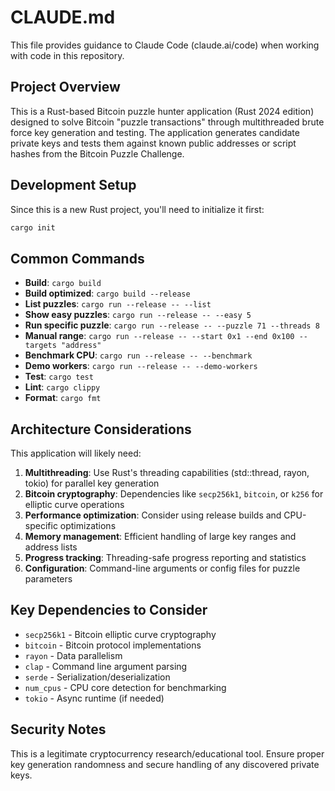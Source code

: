 # CLAUDE.md

This file provides guidance to Claude Code (claude.ai/code) when working with code in this repository.

## Project Overview

This is a Rust-based Bitcoin puzzle hunter application (Rust 2024 edition) designed to solve Bitcoin "puzzle transactions" through multithreaded brute force key generation and testing. The application generates candidate private keys and tests them against known public addresses or script hashes from the Bitcoin Puzzle Challenge.

## Development Setup

Since this is a new Rust project, you'll need to initialize it first:

```bash
cargo init
```

## Common Commands

- **Build**: `cargo build`
- **Build optimized**: `cargo build --release`
- **List puzzles**: `cargo run --release -- --list`
- **Show easy puzzles**: `cargo run --release -- --easy 5`
- **Run specific puzzle**: `cargo run --release -- --puzzle 71 --threads 8`
- **Manual range**: `cargo run --release -- --start 0x1 --end 0x100 --targets "address"`
- **Benchmark CPU**: `cargo run --release -- --benchmark`
- **Demo workers**: `cargo run --release -- --demo-workers`
- **Test**: `cargo test`
- **Lint**: `cargo clippy`
- **Format**: `cargo fmt`

## Architecture Considerations

This application will likely need:

1. **Multithreading**: Use Rust's threading capabilities (std::thread, rayon, tokio) for parallel key generation
2. **Bitcoin cryptography**: Dependencies like `secp256k1`, `bitcoin`, or `k256` for elliptic curve operations
3. **Performance optimization**: Consider using release builds and CPU-specific optimizations
4. **Memory management**: Efficient handling of large key ranges and address lists
5. **Progress tracking**: Threading-safe progress reporting and statistics
6. **Configuration**: Command-line arguments or config files for puzzle parameters

## Key Dependencies to Consider

- `secp256k1` - Bitcoin elliptic curve cryptography
- `bitcoin` - Bitcoin protocol implementations
- `rayon` - Data parallelism
- `clap` - Command line argument parsing
- `serde` - Serialization/deserialization
- `num_cpus` - CPU core detection for benchmarking
- `tokio` - Async runtime (if needed)

## Security Notes

This is a legitimate cryptocurrency research/educational tool. Ensure proper key generation randomness and secure handling of any discovered private keys.